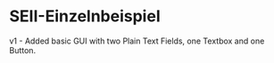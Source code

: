 # SEII-Einzelnbeispiel

v1 - Added basic GUI with two Plain Text Fields, one Textbox and one Button.
 
